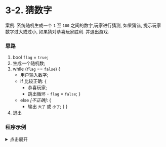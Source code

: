 # 3-2. 猜数字

案例: 系统随机生成一个 `1` 至 `100` 之间的数字,玩家进行猜测, 如果猜错, 提示玩家数字过大或过小, 如果猜对恭喜玩家胜利. 并退出游戏.

### 思路

1. bool `flag` = `true`;
2. 生成一个随机数;
3. while (`flag` == `false`) {
    - 用户输入数字;
    - if 比较正确: {
        - 恭喜玩家;
        - 跳出循环 - `flag` = `false`;
    }
    - else *[不正确]*: {
        - 输出 `大了` 或 `小了`;
    }
}
4. 退出

### 程序示例

<details>
<summary>点击展开</summary>

```cpp
#include <iostream>
#include <time.h> // time() needs
using namespace std;

int main() {
    int n, s;
    bool flag = false;
    srand(time(NULL)); // 随机种子 / random seed
    n = rand() % 100 + 1; // 0~32767 % 100 -> 0~99 +1 -> 1~100
    while (flag == false) {
        cout << "请输入一个数: ";
        cin >> s;
        if (s > n) {
            cout << "太大了" << endl;
        } else if (s < n) {
            cout << "太小了" << endl;
        } else {
            // s == n -> 猜对了
            cout << "恭喜! 你猜对了!" << endl;
            flag = true;
        }
    }
    return 0;
}
```

```output

```

</details>